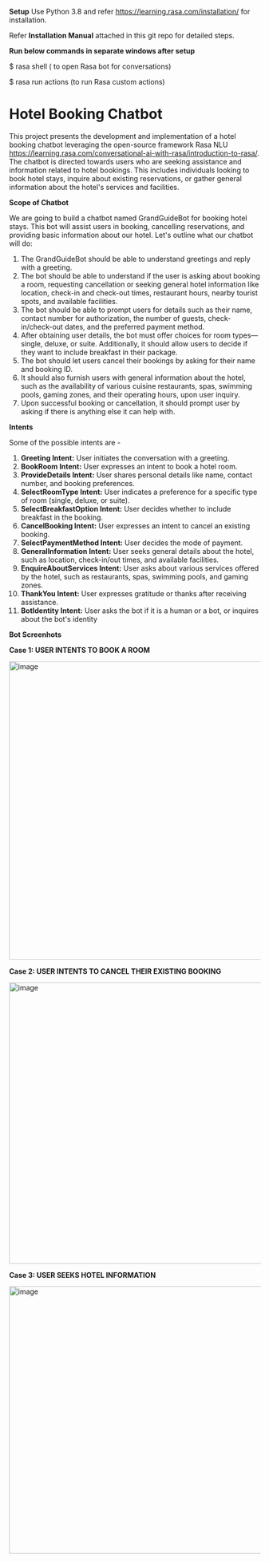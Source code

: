 **Setup**
Use Python 3.8 and refer https://learning.rasa.com/installation/ for installation.

Refer **Installation Manual** attached in this git repo for detailed steps.

**Run below commands in separate windows after setup**

$ rasa shell ( to open Rasa bot for conversations)

$ rasa run actions (to run Rasa custom actions)

# Hotel Booking Chatbot
This project presents the development and implementation of a hotel booking chatbot leveraging the open-source framework Rasa NLU https://learning.rasa.com/conversational-ai-with-rasa/introduction-to-rasa/. The chatbot is directed towards users who are seeking assistance and information related to hotel bookings. This includes individuals looking to book hotel stays, inquire about existing reservations, or gather 
general information about the hotel's services and facilities. 

**Scope of Chatbot**

We are going to build a chatbot named GrandGuideBot for booking hotel stays. This bot will assist users in booking, cancelling reservations, and providing basic information about our hotel. Let's outline what our chatbot will do:
1. The GrandGuideBot should be able to understand greetings and reply with a greeting.
2. The bot should be able to understand if the user is asking about booking a room, requesting cancellation or seeking general hotel information like location, check-in and check-out times, restaurant hours, nearby tourist spots, and available facilities.
3. The bot should be able to prompt users for details such as their name, contact number for authorization, the number of guests, check-in/check-out dates, and the preferred payment method.
4. After obtaining user details, the bot must offer choices for room types—single, deluxe, or suite. Additionally, it should allow users to decide if they want to include breakfast in their package.
5. The bot should let users cancel their bookings by asking for their name and booking ID.
6. It should also furnish users with general information about the hotel, such as the availability of various cuisine restaurants, spas, swimming pools, gaming zones, and their operating hours, upon user inquiry.
7. Upon successful booking or cancellation, it should prompt user by asking if there is anything else it can help with.

**Intents**

Some of the possible intents are -
1. **Greeting Intent:** User initiates the conversation with a greeting.
2. **BookRoom Intent:** User expresses an intent to book a hotel room.
3. **ProvideDetails Intent:** User shares personal details like name, contact number, and booking 
preferences.
4. **SelectRoomType Intent:** User indicates a preference for a specific type of room (single, deluxe, or 
suite).
5. **SelectBreakfastOption Intent:** User decides whether to include breakfast in the booking.
6. **CancelBooking Intent:** User expresses an intent to cancel an existing booking.
7. **SelectPaymentMethod Intent:** User decides the mode of payment.
8. **GeneralInformation Intent:** User seeks general details about the hotel, such as location, check-in/out 
times, and available facilities.
9. **EnquireAboutServices Intent:** User asks about various services offered by the hotel, such as 
restaurants, spas, swimming pools, and gaming zones.
10. **ThankYou Intent:** User expresses gratitude or thanks after receiving assistance.
11. **BotIdentity Intent:** User asks the bot if it is a human or a bot, or inquires about the bot's identity


**Bot Screenhots**

**Case 1: USER INTENTS TO BOOK A ROOM**

<img width="599" alt="image" src="https://github.com/user-attachments/assets/a3ba8fc1-44de-4b1f-8cd0-d3c8c85608cd">

**Case 2: USER INTENTS TO CANCEL THEIR EXISTING BOOKING**

<img width="564" alt="image" src="https://github.com/user-attachments/assets/0c626e74-ec20-4df0-a2bb-8e5ecdd2191b">

**Case 3: USER SEEKS HOTEL INFORMATION**

<img width="536" alt="image" src="https://github.com/user-attachments/assets/4395e4fd-c941-4fbf-a0c2-70d39f0e480d">


